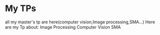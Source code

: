 # My TPs
all my master's tp are here(computer vision,Image processing,SMA...)
Here are my Tp about:
  Image Processing
  Computer Vision
  SMA
